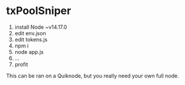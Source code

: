 # txPoolSniper

1. install Node ~v14.17.0
1. edit env.json
1. edit tokens.js
1. npm i
1. node app.js
1. ...
1. profit

This can be ran on a Quiknode, but you really need your own full node.


